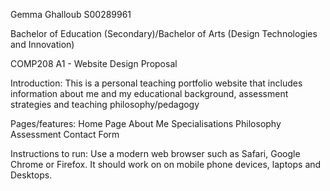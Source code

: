 
Gemma Ghalloub
S00289961

Bachelor of Education (Secondary)/Bachelor of Arts (Design Technologies and Innovation)

COMP208
A1 - Website Design Proposal

Introduction: 
This is a personal teaching portfolio website that includes information about me and my 
educational background, assessment strategies and teaching philosophy/pedagogy

Pages/features:
	Home Page 
	About Me
	Specialisations
	Philosophy
	Assessment
	Contact Form

Instructions to run:
	Use a modern web browser such as Safari, Google Chrome or Firefox. 
	It should work on on mobile phone devices, laptops and Desktops. 
